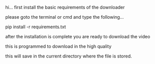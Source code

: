hi...
 first install the basic requirements of the downloader
 
 please goto the terminal or cmd and type the following...
 
 pip install -r requirements.txt
 
 after the installation is complete you are ready to download the video
 
 this is programmed to download in the high quality
 
 this will save in the current directory where the file is stored.
